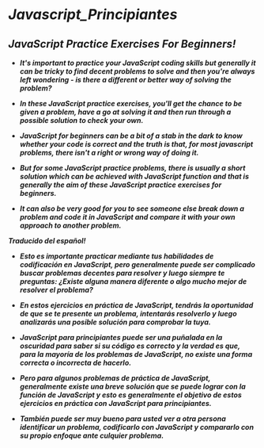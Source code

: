 # **_Javascript_Principiantes_**

## **_JavaScript Practice Exercises For Beginners!_**

- **_It's important to practice your JavaScript coding skills but generally it can be tricky to find decent problems to solve and then you're always left wondering - is there a different or better way of solving the problem?_**

- **_In these JavaScript practice exercises, you'll get the chance to be given a problem, have a go at solving it and then run through a possible solution to check your own._**

- **_JavaScript for beginners can be a bit of a stab in the dark to know whether your code is correct and the truth is that, for most javascript problems, there isn't a right or wrong way of doing it._**

- **_But for some JavaScript practice problems, there is usually a short solution which can be achieved with JavaScript function and that is generally the aim of these JavaScript practice exercises for beginners._**

- **_It can also be very good for you to see someone else break down a problem and code it in JavaScript and compare it with your own approach to another problem._**

**_Traducido del español!_**

- **_Esto es importante practicar mediante tus habilidades de codificación en JavaScript, pero  generalmente puede ser complicado buscar problemas decentes para resolver y luego siempre te preguntas: ¿Existe alguna manera diferente o algo mucho mejor de resolver el problema?_**

- **_En estos ejercicios en práctica de JavaScript, tendrás la oportunidad de que se te presente un problema, intentarás resolverlo y luego analizarás una posible solución para comprobar la tuya._**

- **_JavaScript para principiantes puede ser una puñalada en la oscuridad para saber si su código es correcto y la verdad es que, para la mayoría de los problemas de JavaScript, no existe una forma correcta o incorrecta de hacerlo._**

- **_Pero para algunos problemas de práctica de JavaScript, generalmente existe una breve solución que se puede lograr con la función de JavaScript y esto es generalmente el objetivo de estos ejercicios en práctica con JavaScript para principiantes._**

- **_También puede ser muy bueno para usted ver a otra persona identificar un problema, codificarlo con JavaScript y compararlo con su propio enfoque ante culquier problema._**
